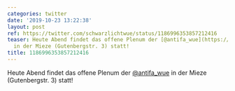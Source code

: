 ```yaml
---
categories: twitter
date: '2019-10-23 13:22:38'
layout: post
ref: https://twitter.com/schwarzlichtwue/status/1186996353857212416
teaser: Heute Abend findet das offene Plenum der [@antifa_wue](https://twitter.com/antifa_wue)
  in der Mieze (Gutenbergstr. 3) statt!
title: 1186996353857212416
---
```

Heute Abend findet das offene Plenum der [@antifa_wue](https://twitter.com/antifa_wue) in der Mieze (Gutenbergstr. 3) statt!